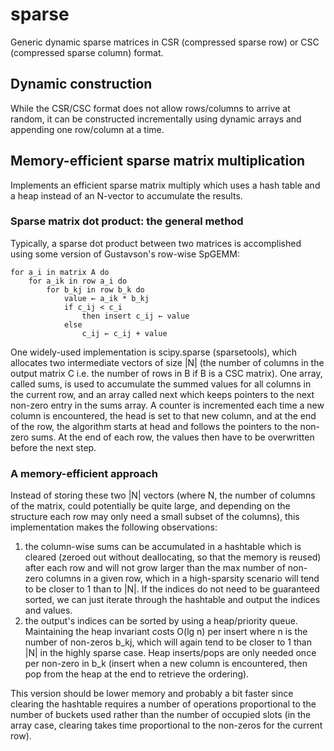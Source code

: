 # sparse
Generic dynamic sparse matrices in CSR (compressed sparse row) or CSC (compressed sparse column) format.

## Dynamic construction
While the CSR/CSC format does not allow rows/columns to arrive at random, it can be constructed incrementally using dynamic arrays and appending one row/column at a time.

## Memory-efficient sparse matrix multiplication
Implements an efficient sparse matrix multiply which uses a hash table and a heap instead of an N-vector to accumulate the results.

### Sparse matrix dot product: the general method
Typically, a sparse dot product between two matrices is accomplished using some version of Gustavson's row-wise SpGEMM:

```
for a_i in matrix A do
    for a_ik in row a_i do
        for b_kj in row b_k do
            value ← a_ik * b_kj
            if c_ij < c_i
                then insert c_ij ← value
            else
                c_ij ← c_ij + value
```

One widely-used implementation is scipy.sparse (sparsetools), which allocates two intermediate vectors of size |N| (the number of columns in the output matrix C i.e. the number of rows in B if B is a CSC matrix). One array, called sums, is used to accumulate the summed values for all columns in the current row, and an array called next which keeps pointers to the next non-zero entry in the sums array. A counter is incremented each time a new column is encountered, the head is set to that new column, and at the end of the row, the algorithm starts at head and follows the pointers to the non-zero sums. At the end of each row, the values then have to be overwritten before the next step.

### A memory-efficient approach
Instead of storing these two |N| vectors (where N, the number of columns of the matrix, could potentially be quite large, and depending on the structure each row may only need a small subset of the columns), this implementation makes the following observations:

1. the column-wise sums can be accumulated in a hashtable which is cleared (zeroed out without deallocating, so that the memory is reused) after each row and will not grow larger than the max number of non-zero columns in a given row, which in a high-sparsity scenario will tend to be closer to 1 than to |N|. If the indices do not need to be guaranteed sorted, we can just iterate through the hashtable and output the indices and values.
2. the output's indices can be sorted by using a heap/priority queue. Maintaining the heap invariant costs O(lg n) per insert where n is the number of non-zeros b_kj, which will again tend to be closer to 1 than |N| in the highly sparse case. Heap inserts/pops are only needed once per non-zero in b_k (insert when a new column is encountered, then pop from the heap at the end to retrieve the ordering).

This version should be lower memory and probably a bit faster since clearing the hashtable requires a number of operations proportional to the number of buckets used rather than the number of occupied slots (in the array case, clearing takes time proportional to the non-zeros for the current row).
